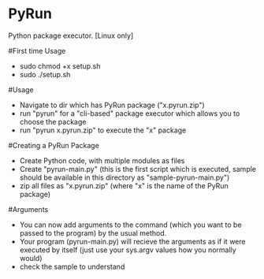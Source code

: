 # PyRun
Python package executor. [Linux only]

#First time Usage
- sudo chmod +x setup.sh
- sudo ./setup.sh

#Usage
- Navigate to dir which has PyRun package ("x.pyrun.zip")
- run "pyrun" for a "cli-based" package executor which allows you to 
choose the package
- run "pyrun x.pyrun.zip" to execute the "x" package

#Creating a PyRun Package
- Create Python code, with multiple modules as files
- Create "pyrun-main.py" (this is the first script which is executed, 
sample should be available in this directory as "sample-pyrun-main.py")
- zip all files as "x.pyrun.zip" (where "x" is the name of the PyRun 
package)

#Arguments
- You can now add arguments to the command (which you want to be passed to the program) by the usual method.
- Your program (pyrun-main.py) will recieve the arguments as if it were executed by itself (just use your sys.argv values how you normally would)
- check the sample to understand

